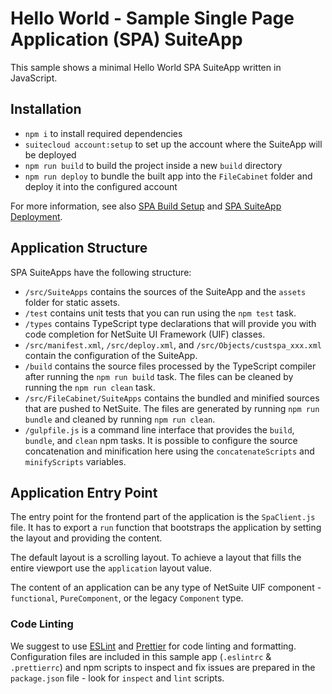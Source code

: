 # Hello World - Sample Single Page Application (SPA) SuiteApp

This sample shows a minimal Hello World SPA SuiteApp written in JavaScript.

## Installation
+ `npm i` to install required dependencies
+ `suitecloud account:setup` to set up the  account where the SuiteApp will be deployed
+ `npm run build` to build the project inside a new `build` directory
+ `npm run deploy` to bundle the built app into the `FileCabinet` folder and deploy it into the configured account

For more information, see also [SPA Build Setup](../README.md#build-setup) and [SPA SuiteApp Deployment](../README.md#suiteapp-deployment).

## Application Structure

SPA SuiteApps have the following structure:
- `/src/SuiteApps` contains the sources of the SuiteApp and the `assets` folder for static assets.
- `/test` contains unit tests that you can run using the `npm test` task.
- `/types` contains TypeScript type declarations that will provide you with code completion for NetSuite UI Framework (UIF) classes.
- `/src/manifest.xml`, `/src/deploy.xml`, and `/src/Objects/custspa_xxx.xml` contain the configuration of the SuiteApp.
- `/build` contains the source files processed by the TypeScript compiler after running the `npm run build` task. The files can be cleaned by running the `npm run clean` task.
- `/src/FileCabinet/SuiteApps` contains the bundled and minified sources that are pushed to NetSuite. The files are generated by running `npm run bundle` and cleaned by running `npm run clean`.
- `/gulpfile.js` is a command line interface that provides the `build`, `bundle`, and `clean` npm tasks. It is possible to configure the source concatenation and minification here using the `concatenateScripts` and `minifyScripts` variables.

## Application Entry Point

The entry point for the frontend part of the application is the `SpaClient.js` file. It has to export a `run` function that bootstraps the application by setting the layout and providing the content.

The default layout is a scrolling layout. To achieve a layout that fills the entire viewport use the `application` layout value.

The content of an application can be any type of NetSuite UIF component - `functional`, `PureComponent`, or the legacy `Component` type.

### Code Linting

We suggest to use [ESLint](https://eslint.org/) and [Prettier](https://prettier.io/) for code linting and
formatting. Configuration files are included in this sample app (`.eslintrc` & `.prettierrc`) and npm scripts to inspect
and fix issues are prepared in the `package.json` file - look for `inspect` and `lint` scripts.